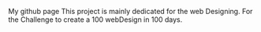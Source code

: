 My github page
	This project is mainly dedicated for the web Designing. For the Challenge to create a 100 webDesign in 100 days.
